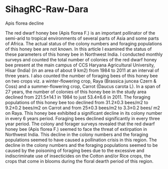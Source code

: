 # SihagRC-Raw-Dara
Apis florea decline

The red dwarf honey bee (Apis florea F.) is an important pollinator of the semi-arid to tropical environments of several parts of Asia and some parts of Africa. The actual status of the colony numbers and foraging populations of this honey bee are not known. In this article I examined the status of these parameters of this honey bee in Northwest India. I conducted monthly surveys and counted the total number of colonies of the red dwarf honey bee present at the main campus of CCS Haryana Agricultural University, Hisar (India) (in an area of about 9 km2) from 1984 to 2011 at an interval of three years. I also counted the number of foraging bees of this honey bee on two crops viz. a winter-flowering crop, Raya (Brassica juncea Czern & Coss) and a summer-flowering crop, Carrot (Daucus carota L). In a span of 27 years, the number of colonies of this honey bee in the study area declined from 221.5±14.1 in 1984 to just 53.4±6.6 in 2011. The foraging populations of this honey bee too declined from 31.2±0.3 bees/m2 to 9.2±0.2 bees/m2 on Carrot and from 25±0.3 bees/m2 to 3.3±0.2 bees/ m2 on Raya. This honey bee exhibited a significant decline in its colony number in every 6 years period. Foraging bees declined significantly in every three year period. The colony and forager surveys revealed that the red dwarf honey bee (Apis florea F.) seemed to face the threat of extirpation in Northwest India. This decline in the colony numbers and the foraging populations seemed to have caused a pollination crisis in this region. The decline in the colony numbers and the foraging populations seemed to be caused by the poisoning of foraging bees due to the excessive and indiscriminate use of insecticides on the Cotton and/or Rice crops, the crops that come in blooms during the floral dearth period of this region.
